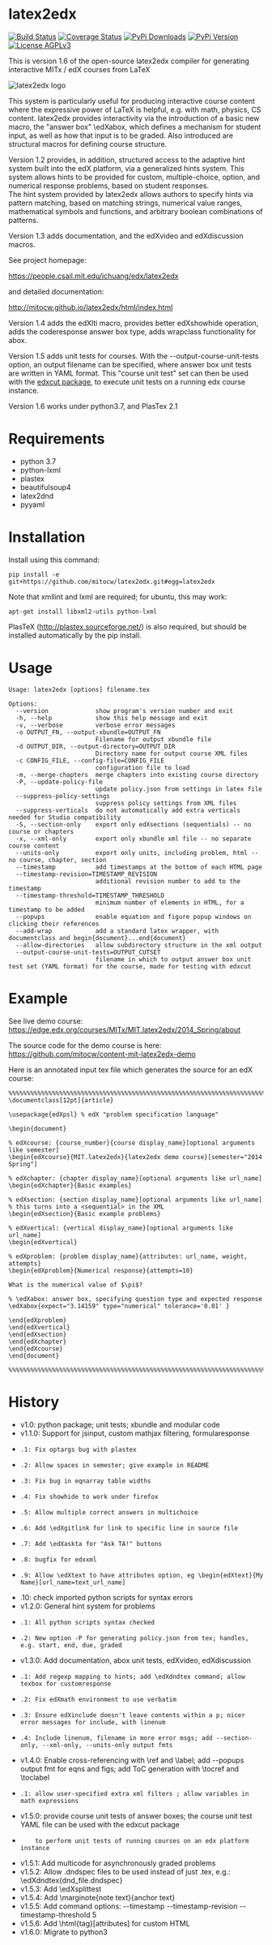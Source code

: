 latex2edx
=========
[![Build Status](http://img.shields.io/travis/mitocw/latex2edx.svg?style=flat)](https://travis-ci.org/mitocw/latex2edx)
[![Coverage Status](http://img.shields.io/coveralls/mitocw/latex2edx.svg?style=flat)](https://coveralls.io/r/mitocw/latex2edx)
[![PyPi Downloads](http://img.shields.io/pypi/dm/latex2edx.svg?style=flat)](https://pypi.python.org/pypi/latex2edx)
[![PyPi Version](http://img.shields.io/pypi/v/latex2edx.svg?style=flat)](https://pypi.python.org/pypi/latex2edx)
[![License AGPLv3](http://img.shields.io/badge/license-AGPv3-blue.svg?style=flat)](http://www.gnu.org/licenses/agpl-3.0.html)

This is version 1.6 of the open-source latex2edx compiler for
generating interactive MITx / edX courses from LaTeX

![latex2edx logo](https://raw.github.com/mitocw/latex2edx/master/docs/images/latex2edx-logo.png)

This system is particularly useful for producing interactive course
content where the expressive power of LaTeX is helpful, e.g. with
math, physics, CS content. latex2edx provides interactivity via the
introduction of a basic new macro, the "answer box" \edXabox, which
defines a mechanism for student input, as well as how that input is to
be graded. Also introduced are structural macros for defining course
structure.

Version 1.2 provides, in addition, structured access to the adaptive hint 
system built into the edX platform, via a generalized hints system. 
This system allows hints to be provided for custom, multiple-choice,
option, and numerical response problems, based on student responses.  
The hint system provided by latex2edx allows authors to specify hints
via pattern matching, based on matching strings, numerical value ranges,
mathematical symbols and functions, and arbitrary boolean combinations of
patterns.

Version 1.3 adds documentation, and the edXvideo and edXdiscussion macros.

See project homepage: 

   https://people.csail.mit.edu/ichuang/edx/latex2edx

and detailed documentation:

   http://mitocw.github.io/latex2edx/html/index.html

Version 1.4 adds the edXlti macro, provides better edXshowhide operation, 
adds the coderesponse answer box type, adds wrapclass functionality for abox.

Version 1.5 adds unit tests for courses.  With the --output-course-unit-tests 
option, an output filename can be specified, where answer box unit tests
are written in YAML format.  This "course unit test" set can then be used
with the [edxcut package](https://github.com/mitodl/edxcut), to execute unit 
tests on a running edx course instance.

Version 1.6 works under python3.7, and PlasTex 2.1

Requirements
============

* python 3.7
* python-lxml
* plastex
* beautifulsoup4
* latex2dnd
* pyyaml

Installation
============

Install using this command:

    pip install -e git+https://github.com/mitocw/latex2edx.git#egg=latex2edx

Note that xmllint and lxml are required; for ubuntu, this may work:

    apt-get install libxml2-utils python-lxml

PlasTeX (http://plastex.sourceforge.net/) is also required, but should
be installed automatically by the pip install.

Usage
=====

```
Usage: latex2edx [options] filename.tex

Options:
  --version             show program's version number and exit
  -h, --help            show this help message and exit
  -v, --verbose         verbose error messages
  -o OUTPUT_FN, --output-xbundle=OUTPUT_FN
                        Filename for output xbundle file
  -d OUTPUT_DIR, --output-directory=OUTPUT_DIR
                        Directory name for output course XML files
  -c CONFIG_FILE, --config-file=CONFIG_FILE
                        configuration file to load
  -m, --merge-chapters  merge chapters into existing course directory
  -P, --update-policy-file
                        update policy.json from settings in latex file
  --suppress-policy-settings
                        suppress policy settings from XML files
  --suppress-verticals  do not automatically add extra verticals needed for Studio compatibility
  -S, --section-only    export only edXsections (sequentials) -- no course or chapters
  -x, --xml-only        export only xbundle xml file -- no separate course content
  --units-only          export only units, including problem, html -- no course, chapter, section
  --timestamp           add timestamps at the bottom of each HTML page
  --timestamp-revision=TIMESTAMP_REVISION
                        additional revision number to add to the timestamp
  --timestamp-threshold=TIMESTAMP_THRESHOLD
                        minimum number of elements in HTML, for a timestamp to be added
  --popups              enable equation and figure popup windows on clicking their references
  --add-wrap            add a standard latex wrapper, with documentclass and begin{document}...end{document}
  --allow-directories   allow subdirectory structure in the xml output
  --output-course-unit-tests=OUTPUT_CUTSET
                        filename in which to output answer box unit test set (YAML format) for the course, made for testing with edxcut
```

Example
=======

See live demo course: https://edge.edx.org/courses/MITx/MIT.latex2edx/2014_Spring/about

The source code for the demo course is here: https://github.com/mitocw/content-mit-latex2edx-demo

Here is an annotated input tex file which generates the source for an edX course:

    %%%%%%%%%%%%%%%%%%%%%%%%%%%%%%%%%%%%%%%%%%%%%%%%%%%%%%%%%%%%%%%%%%%%%%%%%%%%%
    \documentclass[12pt]{article}
    
    \usepackage{edXpsl}	% edX "problem specification language"
    
    \begin{document}
    
    % edXcourse: {course_number}{course display_name}[optional arguments like semester]
    \begin{edXcourse}{MIT.latex2edx}{latex2edx demo course}[semester="2014 Spring"]
    
    % edXchapter: {chapter display_name}[optional arguments like url_name]
    \begin{edXchapter}{Basic examples}
    
    % edXsection: {section display_name}[optional arguments like url_name]
    % this turns into a <sequential> in the XML
    \begin{edXsection}{Basic example problems}
    
    % edXvertical: {vertical display_name}[optional arguments like url_name]
    \begin{edXvertical}
    
    % edXproblem: {problem display_name}{attributes: url_name, weight, attempts}
    \begin{edXproblem}{Numerical response}{attempts=10}
    
    What is the numerical value of $\pi$?

    % \edXabox: answer box, specifying question type and expected response
    \edXabox{expect="3.14159" type="numerical" tolerance='0.01' }
    
    \end{edXproblem}
    \end{edXvertical}
    \end{edXsection}
    \end{edXchapter}
    \end{edXcourse}
    \end{document}
    
    %%%%%%%%%%%%%%%%%%%%%%%%%%%%%%%%%%%%%%%%%%%%%%%%%%%%%%%%%%%%%%%%%%%%%%%%%%%%%

History
=======

* v1.0: python package; unit tests; xbundle and modular code
* v1.1.0: Support for jsinput, custom mathjax filtering, formularesponse
*     .1: Fix optargs bug with plastex
*     .2: Allow spaces in semester; give example in README
*     .3: Fix bug in eqnarray table widths
*     .4: Fix showhide to work under firefox
*     .5: Allow multiple correct answers in multichoice
*     .6: Add \edXgitlink for link to specific line in source file
*     .7: Add \edXaskta for "Ask TA!" buttons
*     .8: bugfix for edxxml
*     .9: Allow \edXtext to have attributes option, eg \begin{edXtext}{My Name}[url_name=text_url_name]
*    .10: check imported python scripts for syntax errors
* v1.2.0: General hint system for problems
*     .1: All python scripts syntax checked
*     .2: New option -P for generating policy.json from tex; handles, e.g. start, end, due, graded
* v1.3.0: Add documentation, abox unit tests, edXvideo, edXdiscussion
*     .1: Add regexp mapping to hints; add \edXdndtex command; allow texbox for customresponse
*     .2: Fix edXmath environment to use verbatim
*     .3: Ensure edXinclude doesn't leave contents within a p; nicer error messages for include, with linenum
*     .4: Include linenum, filename in more error msgs; add --section-only, --xml-only, --units-only output fmts
* v1.4.0: Enable cross-referencing with \ref and \label; add --popups output fmt for eqns and figs; add ToC generation with \tocref and \toclabel
*     .1: allow user-specified extra xml filters ; allow variables in math expressions
* v1.5.0: provide course unit tests of answer boxes; the course unit test YAML file can be used with the edxcut package
*         to perform unit tests of running courses on an edx platform instance
* v1.5.1: Add multicode for asynchronously graded problems
* v1.5.2: Allow .dndspec files to be used instead of just .tex, e.g.: \edXdndtex{dnd_file.dndspec}
* v1.5.3: Add \edXsplittest
* v1.5.4: Add \marginote{note text}{anchor text}
* v1.5.5: Add command options: --timestamp --timestamp-revision <REV> --timestamp-threshold 5
* v1.5.6: Add \html{tag}[attributes] for custom HTML
* v1.6.0: Migrate to python3

